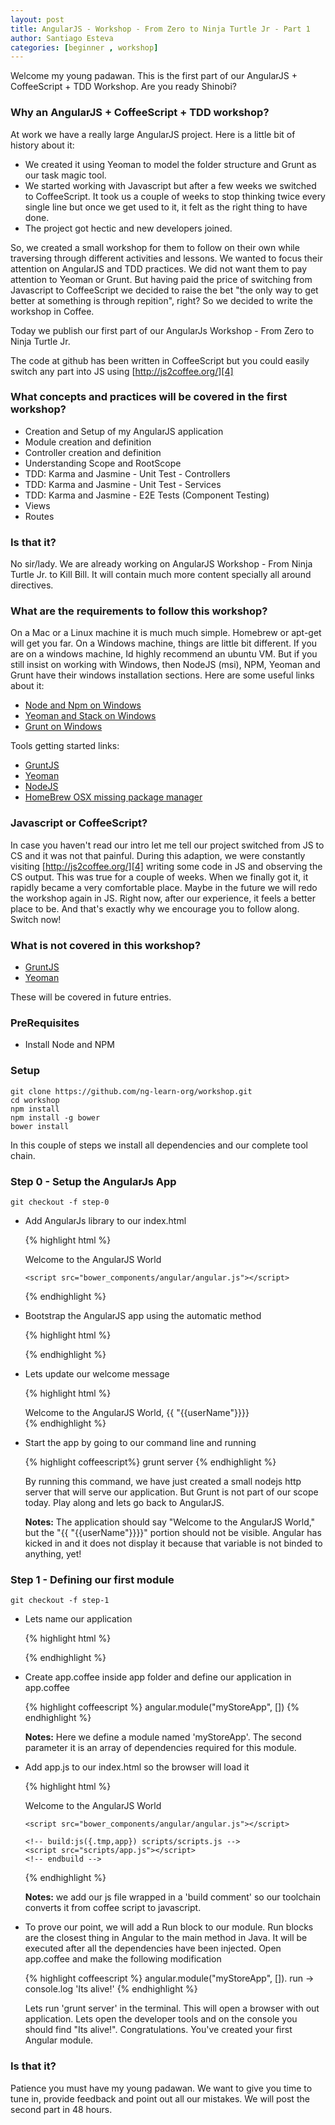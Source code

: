 ```yaml
---
layout: post
title: AngularJS - Workshop - From Zero to Ninja Turtle Jr - Part 1
author: Santiago Esteva
categories: [beginner , workshop]
---
```


Welcome my young padawan. This is the first part of our AngularJS + CoffeeScript + TDD Workshop.
Are you ready Shinobi?

### Why an AngularJS + CoffeeScript + TDD workshop?

At work we have a really large AngularJS project. Here is a little bit of history about it:

- We created it using Yeoman to model the folder structure and Grunt as our task magic tool.
- We started working with Javascript but after a few weeks we switched to CoffeeScript. It took us a couple of weeks to stop thinking twice every single line but once we get used to it, it felt as the right thing to have done.
- The project got hectic and new developers joined.

So, we created a small workshop for them to follow on their own while traversing through different activities and lessons.
We wanted to focus their attention on AngularJS and TDD practices. We did not want them to pay attention to Yeoman or Grunt.
But having paid the price of switching from Javascript to CoffeeScript we decided to raise the bet \"the only way to get better at something is through repition\", right?
So we decided to write the workshop in Coffee.

Today we publish our first part of our AngularJs Workshop - From Zero to Ninja Turtle Jr.

The code at github has been written in CoffeeScript but you could easily switch any part into JS using [http://js2coffee.org/][4]

### What concepts and practices will be covered in the first workshop?

- Creation and Setup of my AngularJS application
- Module creation and definition
- Controller creation and definition
- Understanding Scope and RootScope
- TDD: Karma and Jasmine - Unit Test - Controllers
- TDD: Karma and Jasmine - Unit Test - Services
- TDD: Karma and Jasmine - E2E Tests (Component Testing)
- Views
- Routes

### Is that it?

No sir/lady. We are already working on AngularJS Workshop - From Ninja Turtle Jr. to Kill Bill. It will contain much more content specially all around directives.

### What are the requirements to follow this workshop?

On a Mac or a Linux machine it is much much simple. Homebrew or apt-get will get you far. On a Windows machine, things are little bit different.
If you are on a windows machine, Id highly recommend an ubuntu VM. But if you still insist on working with Windows, then NodeJS (msi), NPM, Yeoman and Grunt have their windows installation sections. Here are some useful links about it:

- [Node and Npm on Windows][1]
- [Yeoman and Stack on Windows][2]
- [Grunt on Windows][3]

Tools getting started links:

- [GruntJS][5]
- [Yeoman][6]
- [NodeJS][7]
- [HomeBrew OSX missing package manager][8]


### Javascript or CoffeeScript?

In case you haven\'t read our intro let me tell our project switched from JS to CS and it was not that painful.
During this adaption, we were constantly visiting [http://js2coffee.org/][4] writing some code in JS and observing the CS output.
This was true for a couple of weeks. When we finally got it, it rapidly became a very comfortable place.
Maybe in the future we will redo the workshop again in JS. Right now, after our experience, it feels a better place to be.
And that\'s exactly why we encourage you to follow along. Switch now!

### What is not covered in this workshop?

- [GruntJS][5]
- [Yeoman][6]

These will be covered in future entries.

[1]: http://www.hacksparrow.com/install-node-js-and-npm-on-windows.html
[2]: http://decodize.com/css/installing-yeoman-front-end-development-stack-windows/
[3]: http://www.ghosthorses.co.uk/production-diary/installing-grunt-on-os-x-and-windows-7/#grunt_win7
[4]: http://js2coffee.org/
[5]: http://gruntjs.com/getting-started
[6]: http://yeoman.io/gettingstarted.html
[7]: http://nodejs.org/
[8]: http://brew.sh/


### PreRequisites

- Install Node and NPM

### Setup

    git clone https://github.com/ng-learn-org/workshop.git
    cd workshop
    npm install
    npm install -g bower
    bower install

In this couple of steps we install all dependencies and our complete tool chain.

### Step 0 - Setup the AngularJs App

    git checkout -f step-0

- Add AngularJs library to our index.html

    {% highlight html %}
      <div>Welcome to the AngularJS World</div>

      <script src="bower_components/angular/angular.js"></script>

    </body>
    {% endhighlight %}

- Bootstrap the AngularJS app using the automatic method

    {% highlight html %}
    <body ng-app>
    {% endhighlight %}

- Lets update our welcome message

    {% highlight html %}
    <div>Welcome to the AngularJS World, {{ "{{userName"}}}}</div>
    {% endhighlight %}

- Start the app by going to our command line and running

    {% highlight coffeescript%}
    grunt server
    {% endhighlight %}

  By running this command, we have just created a small nodejs http server that will serve our application. But Grunt is not part of our scope today. Play along and lets go back to AngularJS.

  **Notes:** The application should say \"Welcome to the AngularJS World,\" but the \"{{ "{{userName"}}}}\" portion should not be visible. Angular has kicked in and it does not display it because that variable is not binded to anything, yet!

### Step 1 - Defining our first module

    git checkout -f step-1

- Lets name our application

    {% highlight html %}
    <body ng-app="myStoreApp">
    {% endhighlight %}

- Create app.coffee inside app folder and define our application in app.coffee

    {% highlight coffeescript %}
    angular.module("myStoreApp", [])
    {% endhighlight %}

  **Notes:** Here we define a module named \'myStoreApp\'. The second parameter it is an array of dependencies required for this module.

- Add app.js to our index.html so the browser will load it

    {% highlight html %}
      <div>Welcome to the AngularJS World</div>

      <script src="bower_components/angular/angular.js"></script>

      <!-- build:js({.tmp,app}) scripts/scripts.js -->
      <script src="scripts/app.js"></script>
      <!-- endbuild -->
    </body>
    {% endhighlight %}

  **Notes:** we add our js file wrapped in a \'build comment\' so our toolchain converts it from coffee script to javascript.

- To prove our point, we will add a Run block to our module. Run blocks are the closest thing in Angular to the main method in Java.
  It will be executed after all the dependencies have been injected. Open app.coffee and make the following modification

    {% highlight coffeescript %}
    angular.module("myStoreApp", []).
      run ->
        console.log 'Its alive!'
    {% endhighlight %}

  Lets run \'grunt server\' in the terminal. This will open a browser with out application. Lets open the developer tools and on the console you should find \"Its alive!\".
  Congratulations. You\'ve created your first Angular module.


### Is that it?

  Patience you must have my young padawan.
  We want to give you time to tune in, provide feedback and point out all our mistakes.
  We will post the second part in 48 hours.








